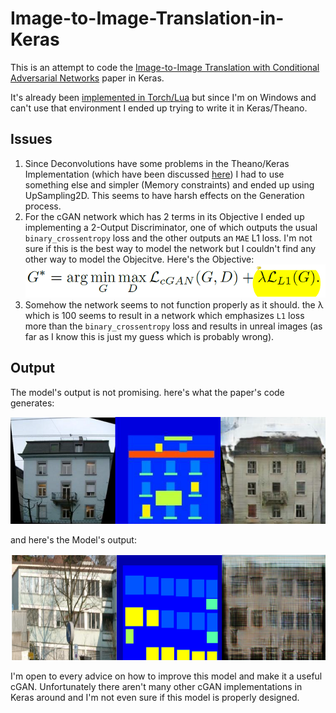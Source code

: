 # Image-to-Image-Translation-in-Keras

This is an attempt to code the [Image-to-Image Translation with Conditional Adversarial Networks](https://arxiv.org/abs/1611.07004) paper in Keras.

It's already been [implemented in Torch/Lua](https://github.com/phillipi/pix2pix) but since I'm on Windows and can't use that environment I ended up trying to write it in Keras/Theano.

## Issues


1. Since Deconvolutions have some problems in the Theano/Keras Implementation (which have been discussed [here](https://github.com/fchollet/keras/issues/3371)) I had to use something else and simpler (Memory constraints) and ended up using UpSampling2D. This seems to have harsh effects on the Generation process.
2. For the cGAN network which has 2 terms in its Objective I ended up implementing a 2-Output Discriminator, one of which outputs the usual `binary_crossentropy` loss and the other outputs an `MAE` L1 loss. I'm not sure if this is the best way to model the network but I couldn't find any other way to model the Objecitve. Here's the Objective:
![alt text](https://github.com/Neltherion/Image-to-Image-Translation-with-Conditional-Adversarial-Networks-in-Keras/blob/master/Images/ObjectiveFunction.PNG?raw=true "Objective Function for the Paper")
3. Somehow the network seems to not function properly as it should. the &#955; which is 100 seems to result in a network which emphasizes `L1` loss more than the `binary_crossentropy` loss and results in unreal images (as far as I know this is just my guess which is probably wrong).

## Output

The model's output is not promising. here's what the paper's code generates:

![alt text](https://github.com/Neltherion/Image-to-Image-Translation-with-Conditional-Adversarial-Networks-in-Keras/blob/master/Images/PaperOutput.png?raw=true "The Paper's Output")

and here's the Model's output:

![alt text](https://github.com/Neltherion/Image-to-Image-Translation-with-Conditional-Adversarial-Networks-in-Keras/blob/master/Images/OurModelOutput.png?raw=true "The Model's Output")

I'm open to every advice on how to improve this model and make it a useful cGAN.
Unfortunately there aren't many other cGAN implementations in Keras around and I'm not even sure if this model is properly designed.



